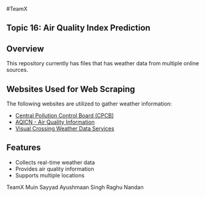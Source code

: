 #TeamX


## Topic 16: Air Quality Index Prediction

## Overview
This repository currently has files that has weather data from multiple online sources. 

## Websites Used for Web Scraping
The following websites are utilized to gather weather information:

- [Central Pollution Control Board (CPCB)](https://cpcb.nic.in/)
- [AQICN - Air Quality Information](https://aqicn.org/here/)
- [Visual Crossing Weather Data Services](https://www.visualcrossing.com/weather/weather-data-services/Nagpur/metric)

## Features
- Collects real-time weather data
- Provides air quality information
- Supports multiple locations

TeamX
Muin Sayyad 
Ayushmaan Singh
Raghu Nandan
